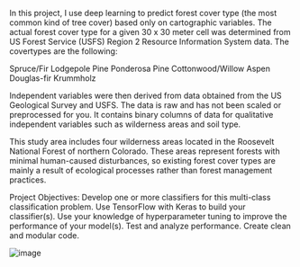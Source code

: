 In this project, I use deep learning to predict forest cover type (the most common kind of tree cover) based only on cartographic variables. The actual forest cover type for a given 30 x 30 meter cell was determined from US Forest Service (USFS) Region 2 Resource Information System data. The covertypes are the following:

Spruce/Fir
Lodgepole Pine
Ponderosa Pine
Cottonwood/Willow
Aspen
Douglas-fir
Krummholz

Independent variables were then derived from data obtained from the US Geological Survey and USFS. The data is raw and has not been scaled or preprocessed for you. It contains binary columns of data for qualitative independent variables such as wilderness areas and soil type.

This study area includes four wilderness areas located in the Roosevelt National Forest of northern Colorado. These areas represent forests with minimal human-caused disturbances, so existing forest cover types are mainly a result of ecological processes rather than forest management practices.

Project Objectives:
Develop one or more classifiers for this multi-class classification problem.
Use TensorFlow with Keras to build your classifier(s).
Use your knowledge of hyperparameter tuning to improve the performance of your model(s).
Test and analyze performance.
Create clean and modular code.

![image](https://github.com/user-attachments/assets/0eacdabb-1d21-43a3-9bc5-98be77891fb5)

